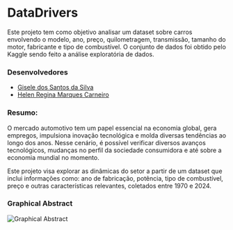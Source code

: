 #  DataDrivers

Este projeto tem como objetivo analisar um dataset sobre carros envolvendo o modelo, ano, preço, quilometragem, transmissão, tamanho do motor, fabricante e tipo de combustível. O conjunto de dados foi obtido pelo Kaggle sendo feito a análise exploratória de dados. 

### Desenvolvedores
 - [Gisele dos Santos da Silva](https://github.com/Giselz)
 - [Helen Regina Marques Carneiro](https://github.com/hlnmrqs)



### Resumo:

O mercado automotivo tem um papel essencial na economia global, gera empregos, impulsiona inovação tecnológica e molda diversas tendências ao longo dos anos. Nesse cenário, é possível verificar diversos avanços tecnológicos, mudanças no perfil da sociedade consumidora e até sobre a economia mundial no momento. 

Este projeto visa explorar as dinâmicas do setor a partir de um dataset que inclui informações como: ano de fabricação, potência, tipo de combustível, preço e outras características relevantes, coletados entre 1970 e 2024.


### Graphical Abstract

![Graphical Abstract](http://localhost:8888/view/images/graphical_abstract.png)